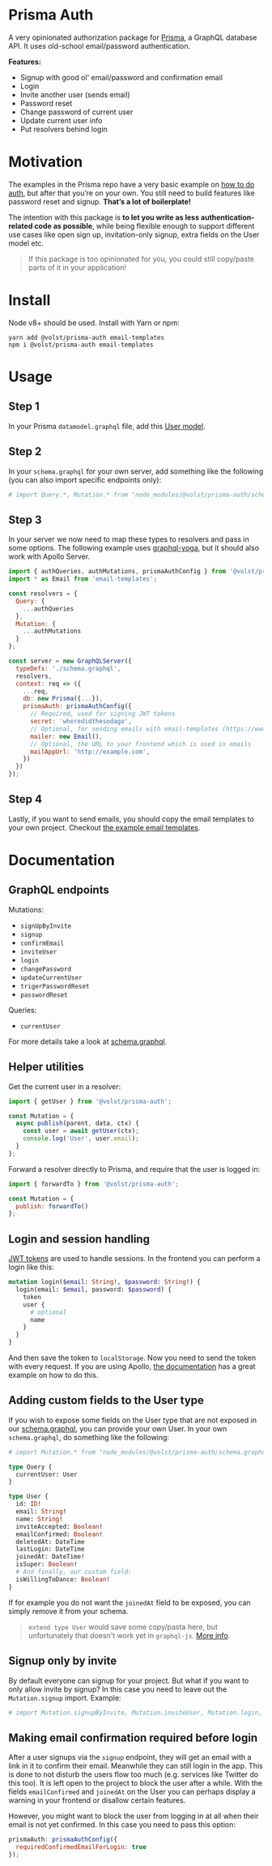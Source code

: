 # Prisma Auth

A very opinionated authorization package for [Prisma](https://www.prisma.io/), a GraphQL database API. It uses old-school email/password authentication.

**Features:**

* Signup with good ol' email/password and confirmation email
* Login
* Invite another user (sends email)
* Password reset
* Change password of current user
* Update current user info
* Put resolvers behind login

# Motivation

The examples in the Prisma repo have a very basic example on [how to do auth](https://github.com/prismagraphql/prisma/tree/master/examples/archive/auth), but after that you’re on your own. You still need to build features like password reset and signup. **That’s a lot of boilerplate!**

The intention with this package is **to let you write as less authentication-related code as possible**, while being flexible enough to support different use cases like open sign up, invitation-only signup, extra fields on the User model etc.

> If this package is too opinionated for you, you could still copy/paste parts of it in your application!

# Install

Node v8+ should be used. Install with Yarn or npm:

```
yarn add @volst/prisma-auth email-templates
npm i @volst/prisma-auth email-templates
```

# Usage

## Step 1

In your Prisma `datamodel.graphql` file, add this [User model](./example/datamodel.graphql).

## Step 2

In your `schema.graphql` for your own server, add something like the following (you can also import specific endpoints only):

```graphql
# import Query.*, Mutation.* from "node_modules/@volst/prisma-auth/schema.graphql"
```

## Step 3

In your server we now need to map these types to resolvers and pass in some options. The following example uses [graphql-yoga](https://github.com/graphcool/graphql-yoga/), but it should also work with Apollo Server.

```js
import { authQueries, authMutations, prismaAuthConfig } from '@volst/prisma-auth';
import * as Email from 'email-templates';

const resolvers = {
  Query: {
    ...authQueries
  },
  Mutation: {
    ...authMutations
  }
};

const server = new GraphQLServer({
  typeDefs: './schema.graphql',
  resolvers,
  context: req => ({
    ...req,
    db: new Prisma({...}),
    prismaAuth: prismaAuthConfig({
      // Required, used for signing JWT tokens
      secret: 'wheredidthesodago',
      // Optional, for sending emails with email-templates (https://www.npmjs.com/package/email-templates)
      mailer: new Email(),
      // Optional, the URL to your frontend which is used in emails
      mailAppUrl: 'http://example.com',
    })
  })
});
```

## Step 4

Lastly, if you want to send emails, you should copy the email templates to your own project. Checkout [the example email templates](./example/emails).

# Documentation

## GraphQL endpoints

Mutations:

* `signUpByInvite`
* `signup`
* `confirmEmail`
* `inviteUser`
* `login`
* `changePassword`
* `updateCurrentUser`
* `trigerPasswordReset`
* `passwordReset`

Queries:

* `currentUser`

For more details take a look at [schema.graphql](./schema.graphql).

## Helper utilities

Get the current user in a resolver:

```js
import { getUser } from '@volst/prisma-auth';

const Mutation = {
  async publish(parent, data, ctx) {
    const user = await getUser(ctx);
    console.log('User', user.email);
  }
};
```

Forward a resolver directly to Prisma, and require that the user is logged in:

```js
import { forwardTo } from '@volst/prisma-auth';

const Mutation = {
  publish: forwardTo()
};
```

## Login and session handling

[JWT tokens](https://jwt.io/) are used to handle sessions. In the frontend you can perform a login like this:

```graphql
mutation login($email: String!, $password: String!) {
  login(email: $email, password: $password) {
    token
    user {
      # optional
      name
    }
  }
}
```

And then save the token to `localStorage`. Now you need to send the token with every request. If you are using Apollo, [the documentation](https://www.apollographql.com/docs/react/recipes/authentication.html#Header) has a great example on how to do this.

## Adding custom fields to the User type

If you wish to expose some fields on the User type that are not exposed in our [schema.graphql](./schema.graphql), you can provide your own User. In your own `schema.graphql`, do something like the following:

```graphql
# import Mutation.* from "node_modules/@volst/prisma-auth/schema.graphql"

type Query {
  currentUser: User
}

type User {
  id: ID!
  email: String!
  name: String!
  inviteAccepted: Boolean!
  emailConfirmed: Boolean!
  deletedAt: DateTime
  lastLogin: DateTime
  joinedAt: DateTime!
  isSuper: Boolean!
  # And finally, our custom field:
  isWillingToDance: Boolean!
}
```

If for example you do not want the `joinedAt` field to be exposed, you can simply remove it from your schema.

> `extend type User` would save some copy/pasta here, but unfortunately that doesn't work yet in `graphql-js`. [More info](https://github.com/graphcool/graphql-import/issues/42#issuecomment-357693183).

## Signup only by invite

By default everyone can signup for your project. But what if you want to only allow invite by signup? In this case you need to leave out the `Mutation.signup` import. Example:

```graphql
# import Mutation.signupByInvite, Mutation.inviteUser, Mutation.login, Mutation.changePassword, Mutation.updateCurrentUser, Mutation.triggerPasswordReset, Mutation.passwordReset, from "node_modules/@volst/prisma-auth/schema.graphql"
```

## Making email confirmation required before login

After a user signups via the `signup` endpoint, they will get an email with a link in it to confirm their email. Meanwhile they can still login in the app. This is done to not disturb the users flow too much (e.g. services like Twitter do this too). It is left open to the project to block the user after a while. With the fields `emailConfirmed` and `joinedAt` on the User you can perhaps display a warning in your frontend or disallow certain features.

However, you might want to block the user from logging in at all when their email is not yet confirmed. In this case you need to pass this option:

```js
prismaAuth: prismaAuthConfig({
  requiredConfirmedEmailForLogin: true
});
```
